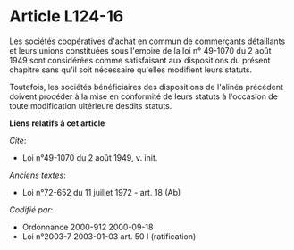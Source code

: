 # Article L124-16

Les sociétés coopératives d'achat en commun de commerçants détaillants et leurs unions constituées sous l'empire de la loi n°
49-1070 du 2 août 1949 sont considérées comme satisfaisant aux dispositions du présent chapitre sans qu'il soit nécessaire
qu'elles modifient leurs statuts. 

Toutefois, les sociétés bénéficiaires des dispositions de l'alinéa précédent doivent procéder à la mise en conformité de
leurs statuts à l'occasion de toute modification ultérieure desdits statuts.

**Liens relatifs à cet article**

_Cite_:

  - Loi n°49-1070 du 2 août 1949, v. init.

_Anciens textes_:

  - Loi n°72-652 du 11 juillet 1972 - art. 18 (Ab)

_Codifié par_:

  - Ordonnance 2000-912 2000-09-18
  - Loi n°2003-7 2003-01-03 art. 50 I (ratification)
